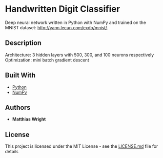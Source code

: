  # Handwritten Digit Classifier

Deep neural network written in Python with NumPy and trained on the MNIST dataset: http://yann.lecun.com/exdb/mnist/.

## Description
Architecture: 3 hidden layers with 500, 300, and 100 neurons respectively
Optimization: mini batch gradient descent


## Built With

* [Python](https://www.python.org/) 
* [NumPy](http://www.numpy.org/) 


## Authors

* **Matthias Wright**

## License

This project is licensed under the MIT License - see the [LICENSE.md](LICENSE.md) file for details
